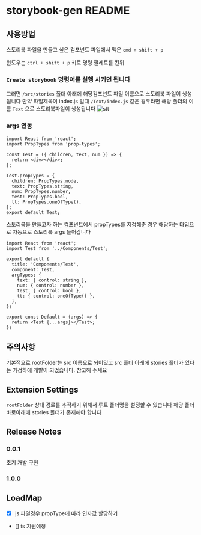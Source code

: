 # storybook-gen README

## 사용방법

스토리북 파일을 만들고 싶은 컴포넌트 파일에서
맥은 `cmd + shift + p`

윈도우는 `ctrl + shift + p` 키로 명령 팔레트를 킨뒤

### `Create storybook` 명령어를 실행 시키면 됩니다

그러면 `/src/stories` 폴더 아래에 해당컴포넌트 파일 이름으로 스토리북 파일이 생성됩니다
만약 파일제목이 index.js 일때 `/Text/index.js` 같은 경우라면
해당 폴더의 이름 `Text` 으로 스토리북파일이 생성됩니다
![stt](https://user-images.githubusercontent.com/10705018/171661796-c6cca8f1-03a3-4600-993d-c74aa9bfc1b4.gif)

### args 연동

```
import React from 'react';
import PropTypes from 'prop-types';

const Test = ({ children, text, num }) => {
  return <div></div>;
};

Test.propTypes = {
  children: PropTypes.node,
  text: PropTypes.string,
  num: PropTypes.number,
  test: PropTypes.bool,
  tt: PropTypes.oneOfType(),
};
export default Test;
```

스토리북을 만들고자 하는 컴포넌트에서 propTypes를 지정해준 경우 해당하는 타입으로
자동으로 스토리북 args 들어갑니다

```
import React from 'react';
import Test from '../Components/Test';

export default {
  title: 'Components/Test',
  component: Test,
  argTypes: {
    text: { control: string },
    num: { control: number },
    test: { control: bool },
    tt: { control: oneOfType() },
  },
};

export const Default = (args) => {
  return <Test {...args}></Test>;
};
```

## 주의사항

기본적으로 rootFolder는 src 이름으로 되어있고
src 폴더 아래에 stories 폴더가 있다는 가정하에 개발이 되었습니다.
참고해 주세요

## Extension Settings

`rootFolder` 상대 경로를 추적하기 위해서 루트 폴더명을 설정할 수 있습니다
해당 폴더 바로아래에 stories 폴더가 존재해야 합니다

## Release Notes

### 0.0.1

초기 개발 구현

### 1.0.0

## LoadMap

- [x] js 파일경우 propType에 따라 인자값 할당하기
- [] ts 지원예정
